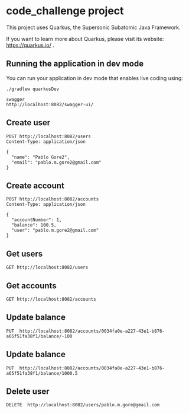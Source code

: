 # code_challenge project

This project uses Quarkus, the Supersonic Subatomic Java Framework.

If you want to learn more about Quarkus, please visit its website: https://quarkus.io/ .

## Running the application in dev mode

You can run your application in dev mode that enables live coding using:
```
./gradlew quarkusDev
```

```
swagger
http://localhost:8082/swagger-ui/
```

## Create user
```
POST http://localhost:8082/users
Content-Type: application/json

{
  "name": "Pablo Gore2",
  "email": "pablo.m.gore2@gmail.com"
}
```

## Create account
```
POST http://localhost:8082/accounts
Content-Type: application/json

{
  "accountNumber": 1,
  "balance": 100.5,
  "user": "pablo.m.gore2@gmail.com"
}
```

## Get users
```
GET http://localhost:8082/users
```

## Get accounts
```
GET http://localhost:8082/accounts
```

## Update balance
```
PUT  http://localhost:8082/accounts/0034fa0e-a227-43e1-b876-a65f51fa38f1/balance/-100
``` 

## Update balance
```
PUT  http://localhost:8082/accounts/0034fa0e-a227-43e1-b876-a65f51fa38f1/balance/1000.5
``` 

## Delete user
```
DELETE  http://localhost:8082/users/pablo.m.gore@gmail.com
``` 
